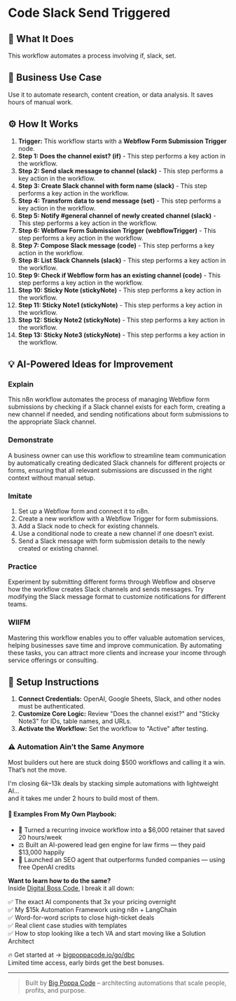 # Code Slack Send Triggered

## 🚀 What It Does
This workflow automates a process involving if, slack, set.

## 💼 Business Use Case
Use it to automate research, content creation, or data analysis. It saves hours of manual work.

## ⚙️ How It Works
1.  **Trigger:** This workflow starts with a **Webflow Form Submission Trigger** node.
2. **Step 1: Does the channel exist? (if)** - This step performs a key action in the workflow.
3. **Step 2: Send slack message to channel (slack)** - This step performs a key action in the workflow.
4. **Step 3: Create Slack channel with form name (slack)** - This step performs a key action in the workflow.
5. **Step 4: Transform data to send message (set)** - This step performs a key action in the workflow.
6. **Step 5: Notify #general channel of newly created channel (slack)** - This step performs a key action in the workflow.
7. **Step 6: Webflow Form Submission Trigger (webflowTrigger)** - This step performs a key action in the workflow.
8. **Step 7: Compose Slack message (code)** - This step performs a key action in the workflow.
9. **Step 8: List Slack Channels (slack)** - This step performs a key action in the workflow.
10. **Step 9: Check if Webflow form has an existing channel (code)** - This step performs a key action in the workflow.
11. **Step 10: Sticky Note (stickyNote)** - This step performs a key action in the workflow.
12. **Step 11: Sticky Note1 (stickyNote)** - This step performs a key action in the workflow.
13. **Step 12: Sticky Note2 (stickyNote)** - This step performs a key action in the workflow.
14. **Step 13: Sticky Note3 (stickyNote)** - This step performs a key action in the workflow.

## 💡 AI-Powered Ideas for Improvement
### Explain
This n8n workflow automates the process of managing Webflow form submissions by checking if a Slack channel exists for each form, creating a new channel if needed, and sending notifications about form submissions to the appropriate Slack channel. 

### Demonstrate
A business owner can use this workflow to streamline team communication by automatically creating dedicated Slack channels for different projects or forms, ensuring that all relevant submissions are discussed in the right context without manual setup.

### Imitate
1. Set up a Webflow form and connect it to n8n.
2. Create a new workflow with a Webflow Trigger for form submissions.
3. Add a Slack node to check for existing channels.
4. Use a conditional node to create a new channel if one doesn’t exist.
5. Send a Slack message with form submission details to the newly created or existing channel.

### Practice
Experiment by submitting different forms through Webflow and observe how the workflow creates Slack channels and sends messages. Try modifying the Slack message format to customize notifications for different teams.

### WIIFM
Mastering this workflow enables you to offer valuable automation services, helping businesses save time and improve communication. By automating these tasks, you can attract more clients and increase your income through service offerings or consulting.

## 🔧 Setup Instructions
1. **Connect Credentials:** OpenAI, Google Sheets, Slack, and other nodes must be authenticated.
2. **Customize Core Logic:** Review "Does the channel exist?" and "Sticky Note3" for IDs, table names, and URLs.
3. **Activate the Workflow:** Set the workflow to "Active" after testing.

### ⚠️ Automation Ain’t the Same Anymore

Most builders out here are stuck doing $500 workflows and calling it a win.  
That’s not the move.  

I'm closing $6k–$13k deals by stacking simple automations with lightweight AI...  
and it takes me under 2 hours to build most of them.

#### 🧠 Examples From My Own Playbook:
- 🔁 Turned a recurring invoice workflow into a $6,000 retainer that saved 20 hours/week  
- ⚖️ Built an AI-powered lead gen engine for law firms — they paid $13,000 happily  
- 🚀 Launched an SEO agent that outperforms funded companies — using free OpenAI credits  

**Want to learn how to do the same?**  
Inside [Digital Boss Code](https://bigpoppacode.io/go/dbc), I break it all down:

✅ The exact AI components that 3x your pricing overnight  
✅ My $15k Automation Framework using n8n + LangChain  
✅ Word-for-word scripts to close high-ticket deals  
✅ Real client case studies with templates  
✅ How to stop looking like a tech VA and start moving like a Solution Architect  

🔥 Get started at → [bigpoppacode.io/go/dbc](https://bigpoppacode.io/go/dbc)  
Limited time access, early birds get the best bonuses.

---
> Built by [Big Poppa Code](https://bigpoppacode.io) – architecting automations that scale people, profits, and purpose.
